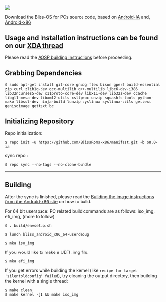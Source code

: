 <img src="https://raw.github.com/BlissRoms/platform_manifest/new-mm6.0/bliss-logo.png">

Download the Bliss-OS for PCs source code, based on [Android-IA](http://github.com/android-ia) and, [Android-x86](http://www.android-x86.org)

Usage and Installation instructions can be found on our [XDA thread](https://forum.xda-developers.com/android/software/x86-bliss-x86-pc-s-t3534657)
---------------------------------------------------

Please read the [AOSP building instructions](http://source.android.com/source/index.html) before proceeding.

Grabbing Dependencies
-----------------------

    $ sudo apt-get install git-core gnupg flex bison gperf build-essential zip curl zlib1g-dev gcc-multilib g++-multilib libc6-dev-i386  lib32ncurses5-dev x11proto-core-dev libx11-dev lib32z-dev ccache libgl1-mesa-dev libxml2-utils xsltproc unzip squashfs-tools python-mako libssl-dev ninja-build lunzip syslinux syslinux-utils gettext genisoimage gettext bc

Initializing Repository
-----------------------

Repo initialization:

    $ repo init -u https://github.com/BlissRoms-x86/manifest.git -b o8.0-ia


sync repo :

    $ repo sync --no-tags --no-clone-bundle

***

Building
--------

After the sync is finished, please read the [Building the image instructions from the Android-x86 site](http://www.android-x86.org/getsourcecode) on how to build.

For 64 bit userspace:
PC related build commands are as follows: iso_img, efi_img, (more to follow)

    $ . build/envsetup.sh

    $ lunch bliss_android_x86_64-userdebug

    $ mka iso_img

If you would like to make a UEFI .img file:

    $ mka efi_img

If you get errors while building the kernel (like `recipe for target 'silentoldconfig' failed`), try cleaning the output directory, then building the kernel with a single thread:

    $ make clean
    $ make kernel -j1 && make iso_img

